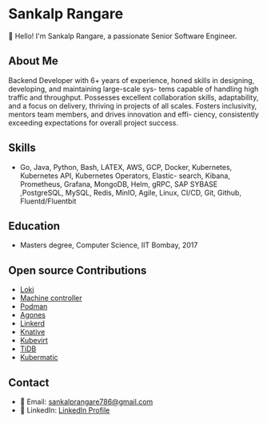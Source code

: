 # Sankalp Rangare

👋 Hello! I'm Sankalp Rangare, a passionate Senior Software Engineer.

## About Me

Backend Developer with 6+ years of experience, honed skills in designing, developing, and maintaining large-scale sys- tems capable of handling high traffic and throughput. Possesses excellent collaboration skills, adaptability, and a focus on delivery, thriving in projects of all scales. Fosters inclusivity, mentors team members, and drives innovation and effi- ciency, consistently exceeding expectations for overall project success.


## Skills

- Go, Java, Python, Bash, LATEX, AWS, GCP, Docker, Kubernetes, Kubernetes API, Kubernetes Operators, Elastic- search, Kibana, Prometheus, Grafana, MongoDB, Helm, gRPC, SAP SYBASE ,PostgreSQL, MySQL, Redis, MinIO, Agile, Linux, CI/CD, Git, Github, Fluentd/Fluentbit

## Education

- Masters degree, Computer Science, IIT Bombay, 2017

## Open source Contributions

- [Loki](https://github.com/grafana/loki/pull/4495)
- [Machine controller](https://github.com/kubermatic/machine-controller)
- [Podman](https://github.com/containers/podman/pull/11609)
- [Agones](https://github.com/googleforgames/agones/pull/2288)
- [Linkerd](https://github.com/linkerd/linkerd2/pull/7076)
- [Knative](https://github.com/knative/docs/pull/4162)
- [Kubevirt](https://github.com/kubevirt/cloud-provider-kubevirt/pull/86)
- [TiDB](https://github.com/pingcap/tidb/pull/28452)
- [Kubermatic](https://github.com/kubermatic/kubermatic)


## Contact

- 📧 Email: sankalprangare786@gmail.com
- 💼 LinkedIn: [LinkedIn Profile](https://www.linkedin.com/in/sankalp-rangare/)  

